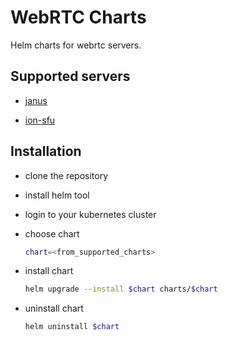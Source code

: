 # WebRTC Charts

Helm charts for webrtc servers.

## Supported servers

- [janus](https://github.com/meetecho/janus-gateway)

- [ion-sfu](https://github.com/pion/ion-sfu)

## Installation

- clone the repository

- install helm tool

- login to your kubernetes cluster

- choose chart

  ```zsh
  chart=<from_supported_charts>
  ```

- install chart

  ```zsh
  helm upgrade --install $chart charts/$chart
  ```

- uninstall chart

  ```zsh
  helm uninstall $chart
  ```
